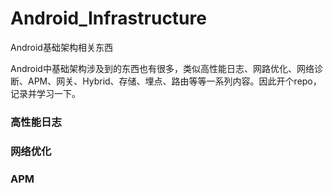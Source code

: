 # Android_Infrastructure
Android基础架构相关东西


Android中基础架构涉及到的东西也有很多，类似高性能日志、网路优化、网络诊断、APM、网关、Hybrid、存储、埋点、路由等等一系列内容。因此开个repo，记录并学习一下。

### 高性能日志

### 网络优化

### APM